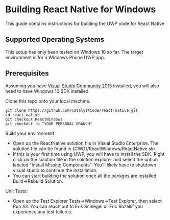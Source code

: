 # Building React Native for Windows

This guide contains instructions for building the UWP code for React Native

## Supported Operating Systems

This setup has only been tested on Windows 10 so far. The target environment is for a Windows Phone UWP app.  

## Prerequisites

Assuming you have [Visual Studio Community 2015](https://www.visualstudio.com/en-us/products/visual-studio-community-vs.aspx) installed, you will also need to have Windows 10 SDK installed. 

Clone this repo onto your local machine.
```
git clone https://github.com/CatalystCode/react-native.git
cd react-native
git checkout ReactWindows
git checkout -b "YOUR PERSONAL BRANCH"
```

Build your environment :

- Open up the ReactNative solution file in Visual Studio Enterprise. The solution file can be found in {CWD}/ReactWindows/ReactNative.sln.
- If this is your first time using UWP, you will have to install the SDK. Right click on the solution file in the solution explorer and select the option labeled "Install Missing Components". You'll likely have to shutdown visual studio to continue the installation.
- You can start building the solution once all the packges are installed Build->Rebuild Solution. 

Unit Tests:

- Open up the Test Explorer Tests->Windows->Test Explorer, then select Run All. You can reach out to Erik Schlegel or Eric Rozellif you experience any test failures. 

